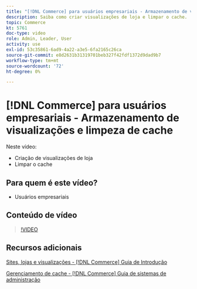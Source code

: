 ```yaml
---
title: "[!DNL Commerce] para usuários empresariais - Armazenamento de visualizações e limpeza de cache"
description: Saiba como criar visualizações de loja e limpar o cache.
topic: Commerce
kt: 5761
doc-type: video
role: Admin, Leader, User
activity: use
exl-id: 53c35861-6ad9-4a22-a3e5-6fa2165c26ca
source-git-commit: e8d2631b31319701beb327f42fdf1372d9dad9b7
workflow-type: tm+mt
source-wordcount: '72'
ht-degree: 0%

---
```


# [!DNL Commerce] para usuários empresariais - Armazenamento de visualizações e limpeza de cache

Neste vídeo:

- Criação de visualizações de loja
- Limpar o cache

## Para quem é este vídeo?

- Usuários empresariais

## Conteúdo de vídeo

>[!VIDEO](https://video.tv.adobe.com/v/35946?quality=12&learn=on)

## Recursos adicionais

[Sites, lojas e visualizações - [!DNL Commerce] Guia de Introdução](https://experienceleague.adobe.com/docs/commerce-admin/start/setup/websites-stores-views.html)

[Gerenciamento de cache - [!DNL Commerce] Guia de sistemas de administração](https://experienceleague.adobe.com/docs/commerce-admin/systems/tools/cache-management.html)

